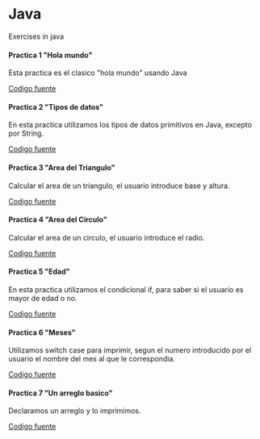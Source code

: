 # Java
Exercises in java 

#### Practica 1 "Hola mundo"

Esta practica es el clasico "hola mundo" usando Java

[Codigo fuente](https://github.com/UrielMendozaG/Java/blob/estable/Practica1Algoritmos/src/com/practica1algoritmos/app/Holamundo.java)

#### Practica 2 "Tipos de datos"

En esta practica utilizamos los tipos de datos primitivos en Java, excepto por String.

[Codigo fuente](https://github.com/UrielMendozaG/Java/blob/estable/Practica2Algoritmos/src/com/practica2algoritmos/app/Practica2Algoritmos.java)

#### Practica 3 "Area del Triangulo"

Calcular el area de un triangulo, el usuario introduce base y altura.

[Codigo fuente](https://github.com/UrielMendozaG/Java/blob/estable/Practica3Algoritmos/src/com/practica3algoritmos/app/TriangleArea.java)

#### Practica 4 "Area del Circulo"

Calcular el area de un circulo, el usuario introduce el radio.

[Codigo fuente](https://github.com/UrielMendozaG/Java/blob/estable/Practica4Algoritmos/src/com/practica4algoritmos/app/areaCircle.java)

#### Practica 5 "Edad"

En esta practica utilizamos el condicional if, para saber si el usuario es mayor de edad o no.

[Codigo fuente](https://github.com/UrielMendozaG/Java/blob/estable/Practica5Algoritmos/src/com/practica5algoritmos/app/Age.java)

#### Practica 6 "Meses"

Utilizamos switch case para imprimir, segun el numero introducido por el usuario el nombre del mes al que le correspondia.

[Codigo fuente](https://github.com/UrielMendozaG/Java/blob/estable/Practica6SwitchCase/src/com/Practica6Switchcase/app/SwichStatement.java)

#### Practica 7 "Un arreglo basico"

Declaramos un arreglo y lo imprimimos.

[Codigo fuente](https://github.com/UrielMendozaG/Java/blob/estable/Practica7Array1D/src/com/Practica7Array1D/app/Array1D.java)




